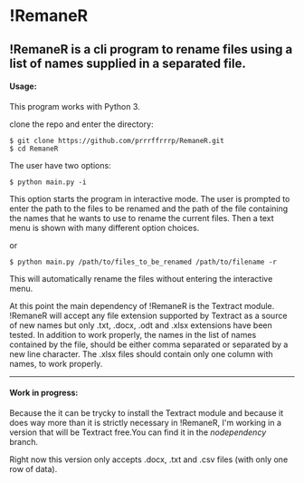 !RemaneR
========

!RemaneR is a cli program to rename files using a list of names supplied
in a separated file.
-------------


#### Usage:

This program works with Python 3.

clone the repo and enter the directory:

```
$ git clone https://github.com/prrrffrrrp/RemaneR.git
$ cd RemaneR 
```
The user have two options:
```
$ python main.py -i 
```
This option starts the program in interactive mode. The user is prompted to
enter the path to the files to be renamed and the path of the file 
containing the names that he wants to use to rename the current files.
Then a text menu is shown with many different option choices.
   
or
```    
$ python main.py /path/to/files_to_be_renamed /path/to/filename -r
```
This will automatically rename the files without entering the interactive menu.

At this point the main dependency of !RemaneR is the Textract module.
!RemaneR will accept any file extension supported by Textract as a source
of new names but only .txt, .docx, .odt and .xlsx extensions have been 
tested. 
In addition to work properly, the names in the list of names contained by
the file, should be either comma separated or separated by a new line 
character.
The .xlsx files should contain only one column with names,
to work properly.

----------
#### Work in progress:

Because the it can be trycky to install the Textract module and because it
does way more than it is strictly necessary in !RemaneR, I'm working in a
version that will be Textract free.You can find it in the _nodependency_ branch. 

Right now this version only accepts .docx, .txt and .csv files (with only one row of data).

